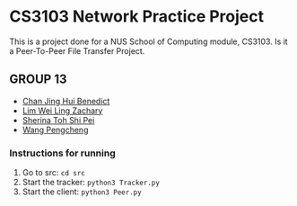 # CS3103 Network Practice Project
This is a project done for a NUS School of Computing module, CS3103. Is it a Peer-To-Peer File Transfer Project.

## GROUP 13
* [Chan Jing Hui Benedict](https://github.com/Bendistocratic)
* [Lim Wei Ling Zachary](https://github.com/zachylimwl)
* [Sherina Toh Shi Pei](https://github.com/sherinatoh)
* [Wang Pengcheng](https://github.com/peng229)

### Instructions for running
1. Go to src: `cd src`
2. Start the tracker: `python3 Tracker.py`
3. Start the client: `python3 Peer.py`
